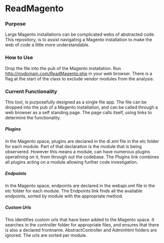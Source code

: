 # ReadMagento

### Purpose

Large Magento installations can be complicated webs of abstracted code. This repository, is to assist navigating a Magento installation to make the web of code a little more understandable.

### How to Use

Drop the file into the pub of the Magento installation. Run http://mydomain.com/ReadMagento.php in your web browser. There is a flag at the start of the class to exclude vendor modules from the analysis.

### Current Functionality

This tool, is purposefully designed as a single file app. The file can be dropped into the pub of a Magento installation, and can be called through a web browser as a self standing page. The page calls itself, using links to determine the functionality.

##### Plugins

In the Magento space, plugins are declared in the di.xml file in the etc folder for each module. Part of that declaration is the module that is being observered. However this means a module, can have numerous plugins operatining on it, from through out the codebase. The Plugins link combines all plugins acting on a module allowing further code investigation.

##### Endpoints

In the Magento space, endpoints are declared in the webapi.xml file in the etc folder for each module. The Endpoints link finds all the available endpoints, sorted by module with the appropriate method.

##### Custom Urls

This identifies custom urls that have been added to the Magento space. It searches in the controller folder for appropriate files, and ensures that there is also a declared frontname. AbstractController and Adminhtml folders are ignored. The urls are sorted per module.

